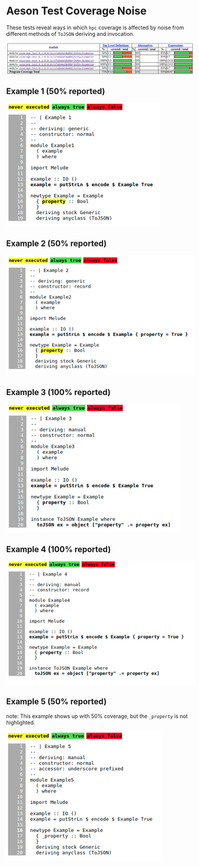 # Aeson Test Coverage Noise

These tests reveal ways in which `hpc` coverage is affected by noise from
different methods of `ToJSON` deriving and invocation.

![total coverage](total-coverage.png)

## Example 1 (50% reported)

![example 1](example1.png)

## Example 2 (50% reported)

![example 2](example2.png)

## Example 3 (100% reported)

![example 3](example3.png)

## Example 4 (100% reported)

![example 4](example4.png)

## Example 5 (50% reported)

note: This example shows up with 50% coverage, but the `_property` is not highlighted.

![example 5](example5.png)
